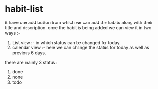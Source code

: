 # habit-list
it have one add button from which we can add the habits along with their title and description.
once the habit is being added we can view it in two ways :- 
1. List view :- in which status can be changed for today. 
2. calendar view :- here we can change the status for today as well as previous 6 days.

there are mainly 3 status :
1. done
2. none
3. todo

